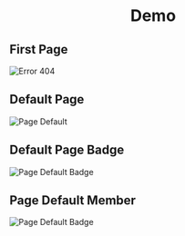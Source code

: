 <h1 align="center">Demo</h1>

## First Page
<img align="center" src="https://user-images.githubusercontent.com/82071061/209552688-2498d301-f281-472e-ad95-51bb4ea309bd.png" alt="Error 404" />

## Default Page
<img align="center" src="https://user-images.githubusercontent.com/82071061/209553331-2a661f2d-cf00-41ca-991e-0db971bcf829.png" alt="Page Default" />

## Default Page Badge
<img align="center" src="https://user-images.githubusercontent.com/82071061/209554137-6a5cc47f-8bf5-4e73-b99e-ec64ab5482b6.png" alt="Page Default Badge" />

## Page Default Member
<img align="center" src="https://user-images.githubusercontent.com/82071061/209556287-4d54cdb4-d395-4b63-bfb6-69c9abfa88af.jpg" alt="Page Default Badge" />